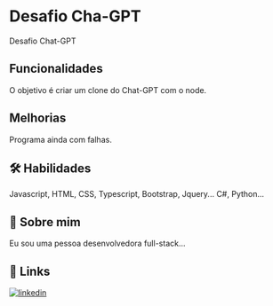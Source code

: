 
# Desafio Cha-GPT

Desafio Chat-GPT






## Funcionalidades
O objetivo é criar um clone do Chat-GPT com o node.




## Melhorias

Programa ainda com falhas.


## 🛠 Habilidades
Javascript, HTML, CSS, Typescript, Bootstrap, Jquery...
C#, Python...


## 🚀 Sobre mim
Eu sou uma pessoa desenvolvedora full-stack...


## 🔗 Links

[![linkedin](https://img.shields.io/badge/linkedin-0A66C2?style=for-the-badge&logo=linkedin&logoColor=white)](https://www.linkedin.com/in/rodrigopresidati/)


